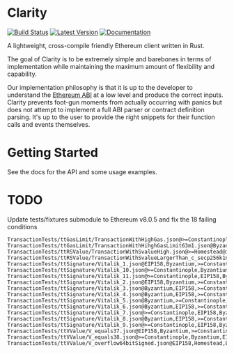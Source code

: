 # Clarity

[![Build Status](https://travis-ci.org/althea-net/clarity.svg?branch=master)](https://travis-ci.org/althea-net/clarity)
[![Latest Version](https://img.shields.io/crates/v/clarity.svg)](https://crates.io/crates/clarity)
[![Documentation](https://docs.rs/clarity/badge.svg)](https://docs.rs/clarity)

A lightweight, cross-compile friendly Ethereum client written in Rust.

The goal of Clarity is to be extremely simple and barebones in terms of implementation while maintaining the maximum amount of flexibility and capability.

Our implementation philosophy is that it is up to the developer to understand the [Ethereum ABI](https://docs.soliditylang.org/en/develop/abi-spec.html) at a low level and produce the correct inputs. Clarity prevents foot-gun moments from actually occurring with panics but does not attempt to implement a full ABI parser or contract definition parsing. It's up to the user to provide the right snippets for their function calls and events themselves.

# Getting Started

See the docs for the API and some usage examples.

# TODO

Update tests/fixtures submodule to Ethereum v8.0.5 and fix the 18 failing conditions

    TransactionTests/ttGasLimit/TransactionWithHighGas.json@>=Constantinople,EIP158,Byzantium,EIP150,Homestead@invalid
    TransactionTests/ttGasLimit/TransactionWithHihghGasLimit63m1.json@Byzantium,>=Constantinople,EIP158@valid
    TransactionTests/ttRSValue/TransactionWithSvalueHigh.json@>=Homestead@invalid
    TransactionTests/ttRSValue/TransactionWithSvalueLargerThan_c_secp256k1n_x05.json@>=Homestead@invalid
    TransactionTests/ttSignature/Vitalik_1.json@EIP158,Byzantium,>=Constantinople@valid
    TransactionTests/ttSignature/Vitalik_10.json@>=Constantinople,Byzantium,EIP158@valid
    TransactionTests/ttSignature/Vitalik_11.json@>=Constantinople,EIP158,Byzantium@valid
    TransactionTests/ttSignature/Vitalik_2.json@EIP158,Byzantium,>=Constantinople@valid
    TransactionTests/ttSignature/Vitalik_3.json@Byzantium,EIP158,>=Constantinople@valid
    TransactionTests/ttSignature/Vitalik_4.json@Byzantium,EIP158,>=Constantinople@valid
    TransactionTests/ttSignature/Vitalik_5.json@Byzantium,>=Constantinople,EIP158@valid
    TransactionTests/ttSignature/Vitalik_6.json@Byzantium,EIP158,>=Constantinople@valid
    TransactionTests/ttSignature/Vitalik_7.json@>=Constantinople,EIP158,Byzantium@valid
    TransactionTests/ttSignature/Vitalik_8.json@Byzantium,EIP158,>=Constantinople@valid
    TransactionTests/ttSignature/Vitalik_9.json@>=Constantinople,EIP158,Byzantium@valid
    TransactionTests/ttVValue/V_equals37.json@EIP158,Byzantium,>=Constantinople@valid
    TransactionTests/ttVValue/V_equals38.json@>=Constantinople,Byzantium,EIP158@valid
    TransactionTests/ttVValue/V_overflow64bitSigned.json@EIP158,Homestead,EIP150,>=Constantinople,Byzantium@invalid
